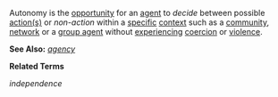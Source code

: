 Autonomy is the [opportunity](https://github.com/gcassel/Modular-Organization-Terminology/blob/master/terms/opportunity.md) for an [agent](https://github.com/gcassel/Modular-Organization-Terminology/blob/master/terms/agent.md) to *decide* between possible [action(s)](https://github.com/gcassel/Modular-Organization-Terminology/blob/master/terms/action.md) or *non-action* within a [specific](https://github.com/gcassel/Modular-Organization-Terminology/blob/master/terms/specific.md) [context](https://github.com/gcassel/Modular-Organization-Terminology/blob/master/terms/context.md) such as a [community](https://github.com/gcassel/Modular-Organization-Terminology/blob/master/terms/community.md), [network](https://github.com/gcassel/Modular-Organization-Terminology/blob/master/terms/network.md) or a [group agent](https://github.com/gcassel/Modular-Organization-Terminology/blob/master/compound-terms/group-agent.md) without [experiencing](https://github.com/gcassel/Modular-Organization-Terminology/blob/master/terms/experience.md) [coercion](https://github.com/gcassel/Modular-Organization-Terminology/blob/master/terms/coercion.md) or [violence](https://github.com/gcassel/Modular-Organization-Terminology/blob/master/terms/violence.md).

**See Also:** *[agency](https://github.com/gcassel/Modular-Organization-Terminology/blob/master/terms/agency.md)*

**Related Terms**

*independence*
